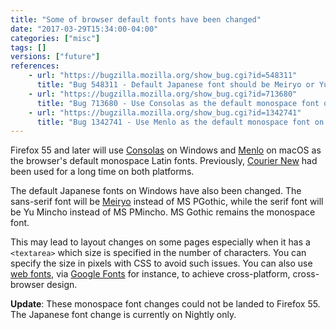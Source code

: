 ```yaml
---
title: "Some of browser default fonts have been changed"
date: "2017-03-29T15:34:00-04:00"
categories: ["misc"]
tags: []
versions: ["future"]
references:
    - url: "https://bugzilla.mozilla.org/show_bug.cgi?id=548311"
      title: "Bug 548311 - Default Japanese font should be Meiryo or Yu Gothic for modern Windows"
    - url: "https://bugzilla.mozilla.org/show_bug.cgi?id=713680"
      title: "Bug 713680 - Use Consolas as the default monospace font on Windows Vista & 7"
    - url: "https://bugzilla.mozilla.org/show_bug.cgi?id=1342741"
      title: "Bug 1342741 - Use Menlo as the default monospace font on macOS"
---
```

Firefox 55 and later will use [Consolas](https://en.wikipedia.org/wiki/Consolas) on Windows and [Menlo](https://en.wikipedia.org/wiki/Menlo_(typeface)) on macOS as the browser's default monospace Latin fonts. Previously, [Courier New](https://en.wikipedia.org/wiki/Courier_New) had been used for a long time on both platforms.

The default Japanese fonts on Windows have also been changed. The sans-serif font will be [Meiryo](https://en.wikipedia.org/wiki/Meiryo) instead of MS PGothic, while the serif font will be Yu Mincho instead of MS PMincho. MS Gothic remains the monospace font.

This may lead to layout changes on some pages especially when it has a `<textarea>` which size is specified in the number of characters. You can specify the size in pixels with CSS to avoid such issues. You can also use [web fonts](https://developer.mozilla.org/en-US/docs/Learn/CSS/Styling_text/Web_fonts), via [Google Fonts](https://fonts.google.com/) for instance, to achieve cross-platform, cross-browser design.

**Update**: These monospace font changes could not be landed to Firefox 55. The Japanese font change is currently on Nightly only.
